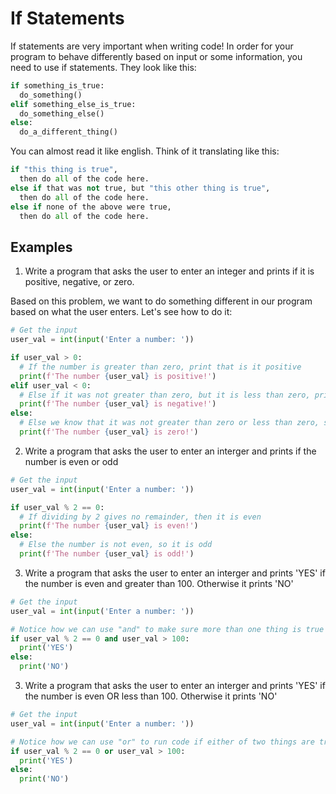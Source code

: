 # If Statements

If statements are very important when writing code! In order for your program to behave differently based
on input or some information, you need to use if statements. They look like this:

```python
if something_is_true:
  do_something()
elif something_else_is_true:
  do_something_else()
else:
  do_a_different_thing()
```

You can almost read it like english. Think of it translating like this:

```python
if "this thing is true",
  then do all of the code here.
else if that was not true, but "this other thing is true",
  then do all of the code here.
else if none of the above were true,
  then do all of the code here.
```

## Examples

1. Write a program that asks the user to enter an integer and prints if it is positive, negative, or zero.

Based on this problem, we want to do something different in our program based on what the user enters. Let's see how to do it:

```python
# Get the input
user_val = int(input('Enter a number: '))

if user_val > 0:
  # If the number is greater than zero, print that is it positive
  print(f'The number {user_val} is positive!')
elif user_val < 0:
  # Else if it was not greater than zero, but it is less than zero, print that is is negative
  print(f'The number {user_val} is negative!')
else:
  # Else we know that it was not greater than zero or less than zero, so it must be zero
  print(f'The number {user_val} is zero!')
```

2. Write a program that asks the user to enter an interger and prints if the number is even or odd

```python
# Get the input
user_val = int(input('Enter a number: '))

if user_val % 2 == 0:
  # If dividing by 2 gives no remainder, then it is even
  print(f'The number {user_val} is even!')
else:
  # Else the number is not even, so it is odd
  print(f'The number {user_val} is odd!')
```

3. Write a program that asks the user to enter an interger and prints 'YES' if the number is even and greater than 100. Otherwise it prints 'NO'

```python
# Get the input
user_val = int(input('Enter a number: '))

# Notice how we can use "and" to make sure more than one thing is true
if user_val % 2 == 0 and user_val > 100:
  print('YES')
else:
  print('NO')
```

3. Write a program that asks the user to enter an interger and prints 'YES' if the number is even OR less than 100. Otherwise it prints 'NO'

```python
# Get the input
user_val = int(input('Enter a number: '))

# Notice how we can use "or" to run code if either of two things are true
if user_val % 2 == 0 or user_val > 100:
  print('YES')
else:
  print('NO')
```
